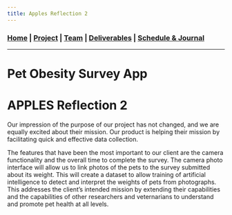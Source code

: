 ```yaml
---
title: Apples Reflection 2
---
```

### [Home](https://mtcahill57.github.io/523-fa20-m.github.io/) \| [Project](project.md) \| [Team](team.md) \| [Deliverables](deliverables.md) \| [Schedule & Journal](journal-sched.md)

___

# Pet Obesity Survey App
# APPLES Reflection 2

Our impression of the purpose of our project has not changed, and we are equally excited about their mission. Our product is helping their mission by facilitating quick and effective data collection. 

The features that have been the most important to our client are the camera functionality and the overall time to complete the survey. The camera photo interface will allow us to link photos of the pets to the survey submitted about its weight. This will create a dataset to allow training of artificial intelligence to detect and interpret the weights of pets from photographs. This addresses the client’s intended mission by extending their capabilities and the capabilities of other researchers and veternarians to understand and promote pet health at all levels.
